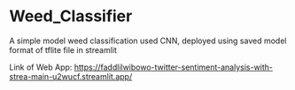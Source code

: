 # Weed_Classifier
A simple model weed classification used CNN, deployed using saved model format of tflite file in streamlit

Link of Web App: https://faddlilwibowo-twitter-sentiment-analysis-with-strea-main-u2wucf.streamlit.app/
```